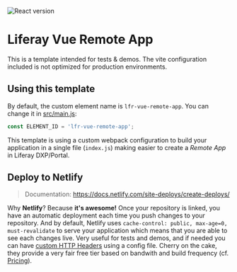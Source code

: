 ![React version](https://img.shields.io/github/package-json/dependency-version/lgdd/lfr-vue-remote-app/vue)

# Liferay Vue Remote App

This is a template intended for tests & demos. The vite configuration included is not optimized for production environments.

## Using this template

By default, the custom element name is `lfr-vue-remote-app`. You can change it in [src/main.js](src/main.js#L4):

```js
const ELEMENT_ID = 'lfr-vue-remote-app';
```

This template is using a custom webpack configuration to build your application in a single file (`index.js`) making easier to create a _Remote App_ in Liferay DXP/Portal.

## Deploy to Netlify

> Documentation: https://docs.netlify.com/site-deploys/create-deploys/

Why **Netlify**? Because **it's awesome!** Once your repository is linked, you have an automatic deployment each time you push changes to your repository. And by default, Netlify uses `cache-control: public, max-age=0, must-revalidate` to serve your application which means that you are able to see each changes live. Very useful for tests and demos, and if needed you can have [custom HTTP Headers](https://docs.netlify.com/routing/headers/) using a config file. Cherry on the cake, they provide a very fair free tier based on bandwith and build frequency (cf. [Pricing](https://www.netlify.com/pricing/)).
